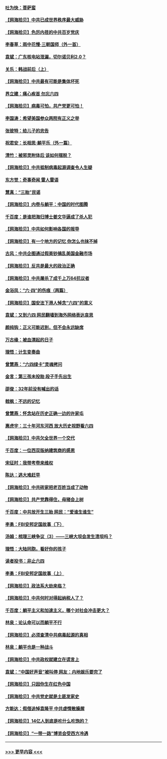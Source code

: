 #### [吐为快：菩萨蛮](../pages/nsc993/n13030033.md?t=06181102) 
#### [【网海拾贝】中共已成世界秩序最大威胁](../pages/nsc993/n13028138.md?t=06181102) 
#### [【网海拾贝】色厉内荏的中共百岁党庆](../pages/nsc993/n13025582.md?t=06181102) 
#### [李春草：雨中花慢‧三朝国师（外一首）](../pages/nsc993/n13025567.md?t=06181102) 
#### [袁斌：广东核电站泄漏，切尔诺贝利2.0？](../pages/nsc993/n13025475.md?t=06181102) 
#### [关乐：韩战前后（上）](../pages/nsc993/n13025387.md?t=06181102) 
#### [【网海拾贝】中共最有可能是集体坏死](../pages/nsc993/n13023101.md?t=06181102) 
#### [界立建：痛心疾首 勿忘六四](../pages/nsc993/n13022339.md?t=06181102) 
#### [【网海拾贝】病毒可怕，共产党更可怕！](../pages/nsc993/n13020728.md?t=06181102) 
#### [李国涛：希望美国参众两院有正义之举](../pages/nsc993/n13020674.md?t=06181102) 
#### [张彼特：给儿子的忠告](../pages/nsc993/n13018934.md?t=06181102) 
#### [祝君安：长相思‧躺平乐（外一篇）](../pages/nsc993/n13018923.md?t=06181102) 
#### [清竹：被邪灵附体后 该如何摆脱？](../pages/nsc993/n13018877.md?t=06181102) 
#### [【网海拾贝】中共抵制病毒起源调查令人生疑](../pages/nsc993/n13017785.md?t=06181102) 
#### [东方觉：奇事奇闻 雷人雷语](../pages/nsc993/n13017577.md?t=06181102) 
#### [慧真：“三胎”民谣](../pages/nsc993/n13017394.md?t=06181102) 
#### [【网海拾贝】内卷与躺平：中国的时代图腾](../pages/nsc993/n13016128.md?t=06181102) 
#### [千百度：是谁把海归博士姜文华逼成了杀人犯](../pages/nsc993/n13015218.md?t=06181102) 
#### [【网海拾贝】中共如何影响各国的报导](../pages/nsc993/n13012599.md?t=06181102) 
#### [【网海拾贝】有一个地方的记忆 你怎么也抹不掉](../pages/nsc993/n13009802.md?t=06181102) 
#### [古风：中共企图通过假美钞搞乱美国金融市场](../pages/nsc993/n13009626.md?t=06181102) 
#### [【网海拾贝】反共是最大的政治正确](../pages/nsc993/n13007051.md?t=06181102) 
#### [【网海拾贝】中共屠杀了成千上万64抗议者](../pages/nsc993/n13002713.md?t=06181102) 
#### [金浴凤：“六·四”的伤痕（两篇）](../pages/nsc993/n13001719.md?t=06181102) 
#### [【网海拾贝】国安法下港人悼念“六四”的意义](../pages/nsc993/n13001039.md?t=06181102) 
#### [袁斌：又到六四 网民翻墙到海外网络表达哀思](../pages/nsc993/n13000995.md?t=06181102) 
#### [颜纯钩：正义可能迟到，但不会永远缺席](../pages/nsc993/n13000920.md?t=06181102) 
#### [万古缘：被血漂起的日子](../pages/nsc993/n13000914.md?t=06181102) 
#### [理悟：计生变奏曲](../pages/nsc993/n13000414.md?t=06181102) 
#### [曾慧燕：“六四绿卡”灵魂拷问](../pages/nsc993/n13000277.md?t=06181102) 
#### [金言：第三孩未投胎 段子手先出生](../pages/nsc993/n13000215.md?t=06181102) 
#### [邵俊：32年前没有喊出的话](../pages/nsc993/n13000181.md?t=06181102) 
#### [戟枫：不远的记忆](../pages/nsc993/n13000121.md?t=06181102) 
#### [曾慧燕：怀念站在历史正确一边的许家屯](../pages/nsc993/n13000073.md?t=06181102) 
#### [惠虎宇：三十年河东河西 放大历史视野看六四](../pages/nsc993/n13000018.md?t=06181102) 
#### [【网海拾贝】中共欠全世界一个交代](../pages/nsc993/n12998706.md?t=06181102) 
#### [千百度：一位西双版纳建筑商的感恩](../pages/nsc993/n12998487.md?t=06181102) 
#### [宋征时：我带考卷来维权](../pages/nsc993/n12994088.md?t=06181102) 
#### [陈达：逃大难赶早](../pages/nsc993/n12993569.md?t=06181102) 
#### [【网海拾贝】中共砖家把老百姓当成了动物](../pages/nsc993/n12993483.md?t=06181102) 
#### [【网海拾贝】共产党靠得住，母猪会上树](../pages/nsc993/n12990730.md?t=06181102) 
#### [千百度：中共放开生三胎 网民：“爱谁生谁生”](../pages/nsc993/n12990644.md?t=06181102) 
#### [李勇：FBI安邦定国故事（下）](../pages/nsc993/n12987854.md?t=06181102) 
#### [汤姆：梳理三峡争议（3）——三峡大坝会发生溃坝吗？](../pages/nsc993/n12989806.md?t=06181102) 
#### [理悟：大陆同胞，看好你的孩子](../pages/nsc993/n12989778.md?t=06181102) 
#### [读者投书：非止六四](../pages/nsc993/n12989673.md?t=06181102) 
#### [李勇：FBI安邦定国故事（上）](../pages/nsc993/n12987749.md?t=06181102) 
#### [【网海拾贝】政法系大劫来临？](../pages/nsc993/n12987596.md?t=06181102) 
#### [【网海拾贝】中共何时对得起纳税人了？](../pages/nsc993/n12985578.md?t=06181102) 
#### [千百度：躺平主义和加速主义，哪个对社会冲击更大？](../pages/nsc993/n12985512.md?t=06181102) 
#### [林泉：论认命可以而躺平不行](../pages/nsc993/n12985505.md?t=06181102) 
#### [【网海拾贝】必须查清中共病毒起源的真相](../pages/nsc993/n12984276.md?t=06181102) 
#### [林泉：躺平也是一种战斗](../pages/nsc993/n12984194.md?t=06181102) 
#### [【网海拾贝】中共政权就建立在谎言上](../pages/nsc993/n12981880.md?t=06181102) 
#### [袁斌：“中国好声音”被叫停 网友：内地娱乐要完了](../pages/nsc993/n12981826.md?t=06181102) 
#### [【网海拾贝】只因你生在红色中国](../pages/nsc993/n12979096.md?t=06181102) 
#### [【网海拾贝】中共党史就是土匪发家史](../pages/nsc993/n12976478.md?t=06181102) 
#### [方能达：假借追悼袁隆平 中共虚情散臊腥](../pages/nsc993/n12976396.md?t=06181102) 
#### [【网海拾贝】14亿人到底是吃什么吃饱的？](../pages/nsc993/n12974125.md?t=06181102) 
#### [【网海拾贝】“一带一路”博览会受西方冷遇](../pages/nsc993/n12971787.md?t=06181102) 

----
#### [ >>> 更早内容 <<< ](../indexes/nsc993-earlier.md)
